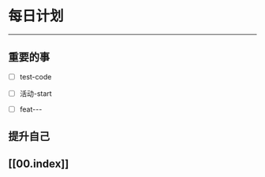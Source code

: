 
# 每日计划
---
## 重要的事

- [ ]  test-code
- [ ]  活动-start
- [ ]  feat---



## 提升自己

  



## [[00.index]]










